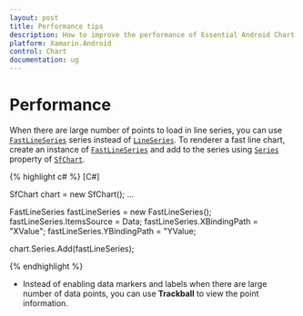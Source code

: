 ```yaml
---
layout: post
title: Performance tips
description: How to improve the performance of Essential Android Chart
platform: Xamarin.Android
control: Chart
documentation: ug
---
```


# Performance

When there are large number of points to load in line series, you can use [`FastLineSeries`](http://help.syncfusion.com/cr/cref_files/xamarin-android/sfchart/Syncfusion.SfChart.Android~Com.Syncfusion.Charts.FastLineSeries.html) series instead of [`LineSeries`](http://help.syncfusion.com/cr/cref_files/xamarin-android/sfchart/Syncfusion.SfChart.Android~Com.Syncfusion.Charts.LineSeries.html). To renderer a fast line chart, create an instance of [`FastLineSeries`](http://help.syncfusion.com/cr/cref_files/xamarin-android/sfchart/Syncfusion.SfChart.Android~Com.Syncfusion.Charts.FastLineSeries.html) and add to the series using [`Series`](http://help.syncfusion.com/cr/cref_files/xamarin-android/sfchart/Syncfusion.SfChart.Android~Com.Syncfusion.Charts.ChartSeries.html) property of [`SfChart`](http://help.syncfusion.com/cr/cref_files/xamarin-android/sfchart/Syncfusion.SfChart.Android~Com.Syncfusion.Charts.SfChart.html).

{% highlight c# %} 
[C#]

SfChart chart = new SfChart();
...

FastLineSeries fastLineSeries = new FastLineSeries();
fastLineSeries.ItemsSource = Data;
fastLineSeries.XBindingPath = "XValue";
fastLineSeries.YBindingPath = "YValue;

chart.Series.Add(fastLineSeries);

{% endhighlight %}

* Instead of enabling data markers and labels when there are large number of data points, you can use **Trackball** to view the point information.